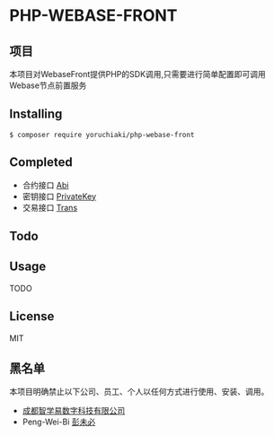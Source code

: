 # PHP-WEBASE-FRONT

## 项目

本项目对WebaseFront提供PHP的SDK调用,只需要进行简单配置即可调用Webase节点前置服务

## Installing

```shell
$ composer require yoruchiaki/php-webase-front
```

## Completed

- 合约接口 [Abi](src%2FServices%2FAbi)
- 密钥接口 [PrivateKey](src%2FServices%2FPrivateKey)
- 交易接口 [Trans](src%2FServices%2FTrans)

## Todo

## Usage

TODO

## License

MIT

## 黑名单

本项目明确禁止以下公司、员工、个人以任何方式进行使用、安装、调用。

- [成都智学易数字科技有限公司](https://www.zhixuee.com/)
- Peng-Wei-Bi [彭未必](https://www.zhixuee.com/)
